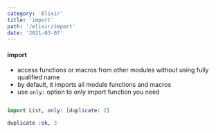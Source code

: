 ```yaml
---
category: 'Elixir'
title: 'import'
path: '/elixir/import'
date: '2021-03-07'
---
```


#### import

- access functions or macros from other modules without using fully qualified name
- by default, it imports all module functions and macros
- use `only:` option to only import function you need

```elixir

import List, only: [duplicate: 2]

duplicate :ok, 3
```
